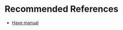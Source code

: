 # Recommended References

- [Haxe manual][haxe-manual]

[haxe-manual]: https://haxe.org/manual/introduction.html